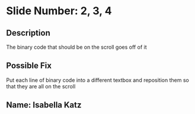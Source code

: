# Slide Number: 2, 3, 4

## Description
The binary code that should be on the scroll goes off of it

## Possible Fix
Put each line of binary code into a different textbox and reposition them so that they are all on the scroll

## Name: Isabella Katz
